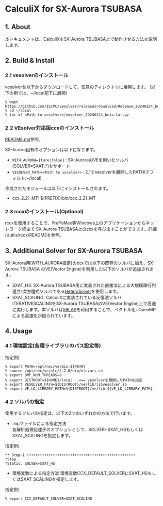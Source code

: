 # CalculiX for SX-Aurora TSUBASA
## 1. About
本ドキュメントは、CalculiXをSX-Aurora TSUBASA上で動作させる方法を説明します。

## 2. Build & Install
### 2.1 vesolverのインストール
vesolverを以下からダウンロードして、任意のディレクトリに展開します。
(以下の例では、~/local配下に展開)
```
% wget https://github.com/ISCPC/vesolver/releases/download/Release_20240224_beta/vesolver_20240224_beta.tar.gz
% cd ~/local
% tar xf <Path to vesolver>/vesolver_20240224_beta.tar.gz
```

### 2.2 VEsolver対応版ccxのインストール
[README.md](https://github.com/ISCPC/CalculiX-Builder/blob/develop/README.md)参照。

SX-Aurora固有のオプションは以下になります。
- `WITH_AURORA={ture|false}`     : SX-AuroraのVEを用いたソルバ(SOLVER=SXAT_*)をサポート
- `VESOLVER_PATH=<Path to vesolver>` : 2.1でvesolverを展開したPATH(デフォルト:~/local)

作成されたモジュールは以下にインストールされます。
- ccx_2.21_MT: $(PREFIX)/bin/ccx_2.21_MT


### 2.3 rccxのインストール(Optional)
rccxを使用することで、PrePoMax等Windows上のアプリケーションからネットワーク経由で
SX-Aurora TSUBASA上のccxを呼び出すことができます。詳細はutils/rccx/READMEを参照。


## 3. Additional Solver for SX-Aurora TSUBASA
SX-Aurora用(WITH_AURORA指定)のccxでは以下の既存のソルバに加え、SX-Aurora TSUBASA
のVE(Vector Engine)を利用した以下のソルバが追加されます。

- SXAT_HS: SX-Aurora TSUBASA用に実装された直接法による大規模疎行列連立1次方程式ソルバである[HeteroSolver](https://www.hpc.nec/documents/sdk/SDK_NLC/UsersGuide/heterosolver/c/ja/index.html)を使用します。
- SXAT_SCALING: CalculiXに実装されている反復法ソルバITERATIVESCALINGをSX-Aurora TSUBASAのVE(Vector Engine)上で高速に実行します。本ソルバは[SBLAS](https://www.hpc.nec/documents/sdk/SDK_NLC/UsersGuide/sblas/c/ja/index.html)を利用することで、ベクトル化+OpenMPによる高速化が図られています。


## 4. Usage
### 4.1 環境設定(各種ライブラリのパス設定等)
指定例)
```
% export PATH=/opt/nec/ve/bin:${PATH}
% source /opt/nec/ve/nlc/2.2.0/bin/nlcvars.sh
% export OMP_NUM_THREADS=8
% export DISTROOT=${HOME}/local   <== vesolverを展開したPATHを指定
% export VESOLVER_PATH=${DISTROOT}/ve/lib/libvesolver.so
% export VE_LD_LIBRARY_PATH=${DISTROOT}/ve/lib:${VE_LD_LIBRARY_PATH}
```


### 4.2 ソルバの指定
使用するソルバの指定は、以下の2つのいずれかの方法で行います。
 
- .inpファイルによる指定方法  
各解析処理記述子のオプションとして、SOLVER=SXAT_HSもしくはSXAT_SCALINGを指定します。

指定例） 
```
** Step-1 ++++++++++++++++++++++++++++++++++++++++++++++++++
*Step
*Static, SOLVER=SXAT_HS
```

- 環境変数による指定方法
環境変数CCX_DEFAULT_SOLVERにSXAT_HSもしくはSXAT_SCALINGを指定します。

指定例） 
```
% export CCX_DEFAULT_SOLVER=SXAT_SCALING
```
